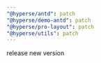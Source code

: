 ```yaml
---
"@hyperse/antd": patch
"@hyperse/demo-antd": patch
"@hyperse/pro-layout": patch
"@hyperse/utils": patch
---
```


release new version
